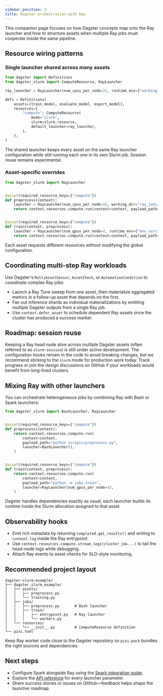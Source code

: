 ```yaml
---
sidebar_position: 2
title: Dagster orchestration with Ray
---
```


This companion page focuses on how Dagster concepts map onto the Ray launcher and how to structure assets when multiple Ray jobs must cooperate inside the same pipeline.

## Resource wiring patterns

### Single launcher shared across many assets

```python title="repository.py"
from dagster import Definitions
from dagster_slurm import ComputeResource, RayLauncher

ray_launcher = RayLauncher(num_cpus_per_node=32, runtime_env={"working_dir": "."})

defs = Definitions(
    assets=[train_model, evaluate_model, export_model],
    resources={
        "compute": ComputeResource(
            mode="slurm",
            slurm=slurm_resource,
            default_launcher=ray_launcher,
        ),
    },
)
```

The shared launcher keeps every asset on the same Ray launcher configuration while still running each one in its own Slurm job. Session reuse remains experimental.

### Asset-specific overrides

```python title="assets/pipeline.py"
from dagster_slurm import RayLauncher


@asset(required_resource_keys={"compute"})
def preprocess(context):
    launcher = RayLauncher(num_cpus_per_node=16, working_dir="ray_jobs/preprocess")
    return context.resources.compute.run(context=context, payload_path="python -m jobs.preprocess", launcher=launcher)


@asset(required_resource_keys={"compute"})
def train(context, preprocess):
    launcher = RayLauncher(num_gpus_per_node=4, runtime_env={"env_vars": {"MODEL_SIZE": "xl"}})
    return context.resources.compute.run(context=context, payload_path="python -m jobs.train", launcher=launcher)
```

Each asset requests different resources without modifying the global configuration.

## Coordinating multi-step Ray workloads

Use Dagster's `MultiAssetSensor`, `AssetCheck`, or `AutomationCondition` to coordinate complex Ray jobs:

- Launch a Ray Tune sweep from one asset, then materialize aggregated metrics in a follow-up asset that depends on the first.
- Fan out inference shards as individual materializations by emitting multiple Dagster outputs from a single Ray job.
- Use `context.defer_asset` to schedule dependent Ray assets once the cluster has produced a success marker.

## Roadmap: session reuse

Keeping a Ray head node alive across multiple Dagster assets (often referred to as `slurm-session`) is still under active development. The configuration hooks remain in the code to avoid breaking changes, but we recommend sticking to the `slurm` mode for production work today. Track progress or join the design discussions on GitHub if your workloads would benefit from long-lived clusters.

## Mixing Ray with other launchers

You can orchestrate heterogeneous jobs by combining Ray with Bash or Spark launchers:

```python
from dagster_slurm import BashLauncher, RayLauncher


@asset(required_resource_keys={"compute"})
def preprocess(context):
    return context.resources.compute.run(
        context=context,
        payload_path="python scripts/preprocess.py",
        launcher=BashLauncher(),
    )


@asset(required_resource_keys={"compute"})
def train(context, preprocess):
    return context.resources.compute.run(
        context=context,
        payload_path="python -m jobs.train",
        launcher=RayLauncher(num_gpus_per_node=4),
    )
```

Dagster handles dependencies exactly as usual; each launcher builds its runtime inside the Slurm allocation assigned to that asset.

## Observability hooks

- Emit rich metadata by returning `completed.get_results()` and writing to `context.log` inside the Ray entrypoint.
- Use `context.resources.compute.stream_logs(cluster_id=...)` to tail the head-node logs while debugging.
- Attach Ray events to asset checks for SLO-style monitoring.

## Recommended project layout

```
dagster-slurm-example/
├── dagster_slurm_example/
│   ├── assets/
│   │   ├── preprocess.py
│   │   └── training.py
│   ├── jobs/
│   │   ├── preprocess.py       # Bash launcher
│   │   ├── train/
│   │   │   ├── entrypoint.py   # Ray launcher
│   │   │   └── workers.py
│   └── resources/
│       └── __init__.py         # ComputeResource definition
└── pixi.toml
```

Keep Ray worker code close to the Dagster repository so `pixi-pack` bundles the right sources and dependencies.

## Next steps

- Configure Spark alongside Ray using the [Spark integration guide](../integration-spark/spark.md).
- Explore the [API reference](../api/api_core.md#class-dagster_slurm-raylauncher) for every launcher parameter.
- Share success stories or issues on GitHub—feedback helps shape the launcher roadmap.
